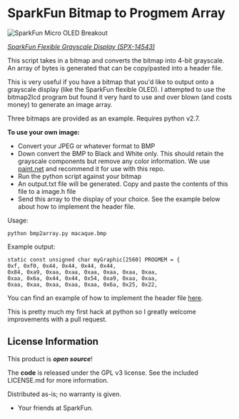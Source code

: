 SparkFun Bitmap to Progmem Array
========================================

![SparkFun Micro OLED Breakout](https://cdn.sparkfun.com//assets/parts/1/2/6/6/6/Flexible-Grayscale-OLED-6.jpg)

[*SparkFun Flexible Grayscale Display (SPX-14543)*](https://www.sparkfun.com/products/14543)

This script takes in a bitmap and converts the bitmap into 4-bit grayscale. An array of bytes is generated that can be copy/pasted into a header file.

This is very useful if you have a bitmap that you'd like to output onto a grayscale display (like the SparkFun flexible OLED). I attempted to use the bitmap2lcd program but found it very hard to use and over blown (and costs money) to generate an image array.

Three bitmaps are provided as an example. Requires python v2.7.

**To use your own image:**

* Convert your JPEG or whatever format to BMP
* Down convert the BMP to Black and White only. This should retain the grayscale components but remove any color information. We use [paint.net](https://www.getpaint.net/) and recommend it for use with this repo. 
* Run the python script against your bitmap
* An output.txt file will be generated. Copy and paste the contents of this file to a image.h file
* Send this array to the display of your choice. See the example below about how to implement the header file.

Usage:

    python bmp2array.py macaque.bmp

Example output:

    static const unsigned char myGraphic[2560] PROGMEM = {
    0xf, 0xf0, 0x44, 0x44, 0x44, 0x44, 
    0x84, 0xa9, 0xaa, 0xaa, 0xaa, 0xaa, 0xaa, 0xaa, 
    0xaa, 0x6a, 0x44, 0x44, 0x54, 0xa9, 0xaa, 0xaa, 
    0xaa, 0xaa, 0xaa, 0xaa, 0xaa, 0x6a, 0x25, 0x22, 


You can find an example of how to implement the header file [here](https://github.com/sparkfun/SparkFun_SSD1320_OLED_Arduino_Library/tree/master/examples/Example2_Graphics).

This is pretty much my first hack at python so I greatly welcome improvements with a pull request.

License Information
-------------------

This product is _**open source**_!

The **code** is released under the GPL v3 license. See the included LICENSE.md for more information.

Distributed as-is; no warranty is given.

- Your friends at SparkFun.